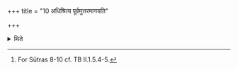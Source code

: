 +++
title = "10 अधिश्रित्य पूर्वमुत्तरमानयति"

+++

<details><summary>थिते</summary>

10. Having kept the first (viz. Agnihotra-vessel) on the fire, he pours (the milk from the) second (pot) in it.[^1]  

[^1]: For Sūtras 8-10 cf. TB II.1.5.4-5.
</details>
